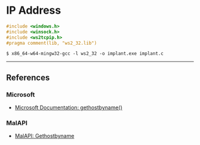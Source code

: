 # IP Address

```c
#include <windows.h>
#include <winsock.h>
#include <ws2tcpip.h>
#pragma comment(lib, "ws2_32.lib")
```

```
$ x86_64-w64-mingw32-gcc -l ws2_32 -o implant.exe implant.c
```

---
## References

### Microsoft

- [Microsoft Documentation: gethostbyname()](https://learn.microsoft.com/en-us/windows/win32/api/winsock2/nf-winsock2-gethostbyname)

### MalAPI

- [MalAPI: Gethostbyname](https://malapi.io/winapi/Gethostbyname)